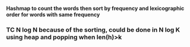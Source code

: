 #### Hashmap to count the words then sort by frequency and lexicographic order for words with same frequency
### TC N log N because of the sorting, could be done in N log K using heap and popping when len(h)>k